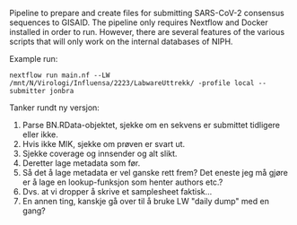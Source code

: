 Pipeline to prepare and create files for submitting SARS-CoV-2 consensus sequences to GISAID. The pipeline only requires Nextflow and Docker installed in order to run. However, there are several features of the various scripts that will only work on the internal databases of NIPH. 

Example run:
```
nextflow run main.nf --LW /mnt/N/Virologi/Influensa/2223/LabwareUttrekk/ -profile local --submitter jonbra
```

Tanker rundt ny versjon:

1. Parse BN.RData-objektet, sjekke om en sekvens er submittet tidligere eller ikke.
2. Hvis ikke MIK, sjekke om prøven er svart ut. 
3. Sjekke coverage og innsender og alt slikt. 
4. Deretter lage metadata som før. 
5. Så det å lage metadata er vel ganske rett frem? Det eneste jeg må gjøre er å lage en lookup-funksjon som henter authors etc.?
6. Dvs. at vi dropper å skrive et samplesheet faktisk...
7. En annen ting, kanskje gå over til å bruke LW "daily dump" med en gang?
